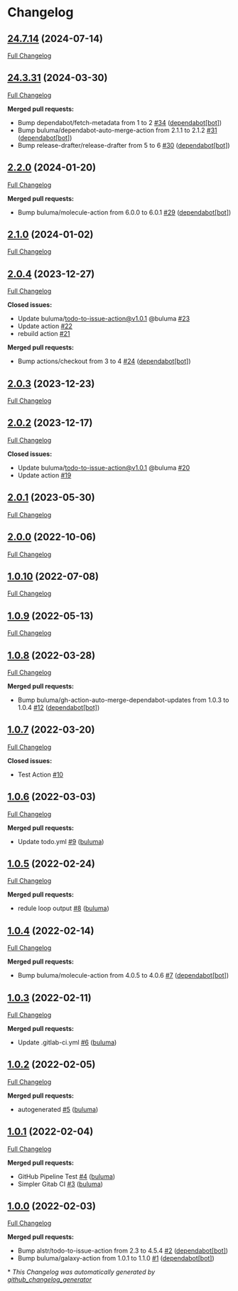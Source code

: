 # Changelog

## [24.7.14](https://github.com/buluma/ansible-role-openssl/tree/24.7.14) (2024-07-14)

[Full Changelog](https://github.com/buluma/ansible-role-openssl/compare/24.3.31...24.7.14)

## [24.3.31](https://github.com/buluma/ansible-role-openssl/tree/24.3.31) (2024-03-30)

[Full Changelog](https://github.com/buluma/ansible-role-openssl/compare/2.2.0...24.3.31)

**Merged pull requests:**

- Bump dependabot/fetch-metadata from 1 to 2 [\#34](https://github.com/buluma/ansible-role-openssl/pull/34) ([dependabot[bot]](https://github.com/apps/dependabot))
- Bump buluma/dependabot-auto-merge-action from 2.1.1 to 2.1.2 [\#31](https://github.com/buluma/ansible-role-openssl/pull/31) ([dependabot[bot]](https://github.com/apps/dependabot))
- Bump release-drafter/release-drafter from 5 to 6 [\#30](https://github.com/buluma/ansible-role-openssl/pull/30) ([dependabot[bot]](https://github.com/apps/dependabot))

## [2.2.0](https://github.com/buluma/ansible-role-openssl/tree/2.2.0) (2024-01-20)

[Full Changelog](https://github.com/buluma/ansible-role-openssl/compare/2.1.0...2.2.0)

**Merged pull requests:**

- Bump buluma/molecule-action from 6.0.0 to 6.0.1 [\#29](https://github.com/buluma/ansible-role-openssl/pull/29) ([dependabot[bot]](https://github.com/apps/dependabot))

## [2.1.0](https://github.com/buluma/ansible-role-openssl/tree/2.1.0) (2024-01-02)

[Full Changelog](https://github.com/buluma/ansible-role-openssl/compare/2.0.4...2.1.0)

## [2.0.4](https://github.com/buluma/ansible-role-openssl/tree/2.0.4) (2023-12-27)

[Full Changelog](https://github.com/buluma/ansible-role-openssl/compare/2.0.3...2.0.4)

**Closed issues:**

- Update buluma/todo-to-issue-action@v1.0.1 @buluma [\#23](https://github.com/buluma/ansible-role-openssl/issues/23)
- Update action [\#22](https://github.com/buluma/ansible-role-openssl/issues/22)
- rebuild action [\#21](https://github.com/buluma/ansible-role-openssl/issues/21)

**Merged pull requests:**

- Bump actions/checkout from 3 to 4 [\#24](https://github.com/buluma/ansible-role-openssl/pull/24) ([dependabot[bot]](https://github.com/apps/dependabot))

## [2.0.3](https://github.com/buluma/ansible-role-openssl/tree/2.0.3) (2023-12-23)

[Full Changelog](https://github.com/buluma/ansible-role-openssl/compare/2.0.2...2.0.3)

## [2.0.2](https://github.com/buluma/ansible-role-openssl/tree/2.0.2) (2023-12-17)

[Full Changelog](https://github.com/buluma/ansible-role-openssl/compare/2.0.1...2.0.2)

**Closed issues:**

- Update buluma/todo-to-issue-action@v1.0.1 @buluma [\#20](https://github.com/buluma/ansible-role-openssl/issues/20)
- Update action [\#19](https://github.com/buluma/ansible-role-openssl/issues/19)

## [2.0.1](https://github.com/buluma/ansible-role-openssl/tree/2.0.1) (2023-05-30)

[Full Changelog](https://github.com/buluma/ansible-role-openssl/compare/2.0.0...2.0.1)

## [2.0.0](https://github.com/buluma/ansible-role-openssl/tree/2.0.0) (2022-10-06)

[Full Changelog](https://github.com/buluma/ansible-role-openssl/compare/1.0.10...2.0.0)

## [1.0.10](https://github.com/buluma/ansible-role-openssl/tree/1.0.10) (2022-07-08)

[Full Changelog](https://github.com/buluma/ansible-role-openssl/compare/1.0.9...1.0.10)

## [1.0.9](https://github.com/buluma/ansible-role-openssl/tree/1.0.9) (2022-05-13)

[Full Changelog](https://github.com/buluma/ansible-role-openssl/compare/1.0.8...1.0.9)

## [1.0.8](https://github.com/buluma/ansible-role-openssl/tree/1.0.8) (2022-03-28)

[Full Changelog](https://github.com/buluma/ansible-role-openssl/compare/1.0.7...1.0.8)

**Merged pull requests:**

- Bump buluma/gh-action-auto-merge-dependabot-updates from 1.0.3 to 1.0.4 [\#12](https://github.com/buluma/ansible-role-openssl/pull/12) ([dependabot[bot]](https://github.com/apps/dependabot))

## [1.0.7](https://github.com/buluma/ansible-role-openssl/tree/1.0.7) (2022-03-20)

[Full Changelog](https://github.com/buluma/ansible-role-openssl/compare/1.0.6...1.0.7)

**Closed issues:**

- Test Action [\#10](https://github.com/buluma/ansible-role-openssl/issues/10)

## [1.0.6](https://github.com/buluma/ansible-role-openssl/tree/1.0.6) (2022-03-03)

[Full Changelog](https://github.com/buluma/ansible-role-openssl/compare/1.0.5...1.0.6)

**Merged pull requests:**

- Update todo.yml [\#9](https://github.com/buluma/ansible-role-openssl/pull/9) ([buluma](https://github.com/buluma))

## [1.0.5](https://github.com/buluma/ansible-role-openssl/tree/1.0.5) (2022-02-24)

[Full Changelog](https://github.com/buluma/ansible-role-openssl/compare/1.0.4...1.0.5)

**Merged pull requests:**

- redule loop output [\#8](https://github.com/buluma/ansible-role-openssl/pull/8) ([buluma](https://github.com/buluma))

## [1.0.4](https://github.com/buluma/ansible-role-openssl/tree/1.0.4) (2022-02-14)

[Full Changelog](https://github.com/buluma/ansible-role-openssl/compare/1.0.3...1.0.4)

**Merged pull requests:**

- Bump buluma/molecule-action from 4.0.5 to 4.0.6 [\#7](https://github.com/buluma/ansible-role-openssl/pull/7) ([dependabot[bot]](https://github.com/apps/dependabot))

## [1.0.3](https://github.com/buluma/ansible-role-openssl/tree/1.0.3) (2022-02-11)

[Full Changelog](https://github.com/buluma/ansible-role-openssl/compare/1.0.2...1.0.3)

**Merged pull requests:**

- Update .gitlab-ci.yml [\#6](https://github.com/buluma/ansible-role-openssl/pull/6) ([buluma](https://github.com/buluma))

## [1.0.2](https://github.com/buluma/ansible-role-openssl/tree/1.0.2) (2022-02-05)

[Full Changelog](https://github.com/buluma/ansible-role-openssl/compare/1.0.1...1.0.2)

**Merged pull requests:**

- autogenerated [\#5](https://github.com/buluma/ansible-role-openssl/pull/5) ([buluma](https://github.com/buluma))

## [1.0.1](https://github.com/buluma/ansible-role-openssl/tree/1.0.1) (2022-02-04)

[Full Changelog](https://github.com/buluma/ansible-role-openssl/compare/1.0.0...1.0.1)

**Merged pull requests:**

- GitHub Pipeline Test [\#4](https://github.com/buluma/ansible-role-openssl/pull/4) ([buluma](https://github.com/buluma))
- Simpler Gitab CI [\#3](https://github.com/buluma/ansible-role-openssl/pull/3) ([buluma](https://github.com/buluma))

## [1.0.0](https://github.com/buluma/ansible-role-openssl/tree/1.0.0) (2022-02-03)

[Full Changelog](https://github.com/buluma/ansible-role-openssl/compare/c566f0b85e73416f856fbf2debd1cb1d30889a18...1.0.0)

**Merged pull requests:**

- Bump alstr/todo-to-issue-action from 2.3 to 4.5.4 [\#2](https://github.com/buluma/ansible-role-openssl/pull/2) ([dependabot[bot]](https://github.com/apps/dependabot))
- Bump buluma/galaxy-action from 1.0.1 to 1.1.0 [\#1](https://github.com/buluma/ansible-role-openssl/pull/1) ([dependabot[bot]](https://github.com/apps/dependabot))



\* *This Changelog was automatically generated by [github_changelog_generator](https://github.com/github-changelog-generator/github-changelog-generator)*
